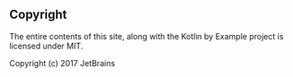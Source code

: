 ## Copyright

The entire contents of this site, along with the Kotlin by Example project is licensed under MIT.

Copyright (c) 2017 JetBrains
